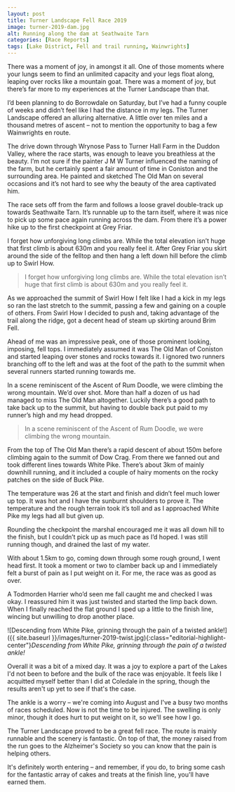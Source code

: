 ```yaml
---
layout: post
title: Turner Landscape Fell Race 2019
image: turner-2019-dam.jpg
alt: Running along the dam at Seathwaite Tarn
categories: [Race Reports]
tags: [Lake District, Fell and trail running, Wainwrights]
---
```


There was a moment of joy, in amongst it all. One of those moments where your lungs seem to find an unlimited capacity and your legs float along, leaping over rocks like a mountain goat. There was a moment of joy, but there’s far more to my experiences at the Turner Landscape than that. 

I’d  been planning to do Borrowdale on Saturday, but I’ve had a funny couple of weeks and didn’t feel like I had the distance in my legs. The Turner Landscape offered an alluring alternative. A little over ten miles and a thousand metres of ascent – not to mention the opportunity to bag a few Wainwrights en route.

The drive down through Wrynose Pass to Turner Hall Farm in the Duddon Valley, where the race starts, was enough to leave you breathless at the beauty. I’m not sure if the painter J M W Turner influenced the naming of the farm, but he certainly spent a fair amount of time in Coniston and the surrounding area. He painted and sketched The Old Man on several occasions and it’s not hard to see why the beauty of the area captivated him.

The race sets off from the farm and follows a loose gravel double-track up towards Seathwaite Tarn. It’s runnable up to the tarn itself, where it was nice to pick up some pace again running across the dam. From there it’s a power hike up to the first checkpoint at Grey Friar.

I forget how unforgiving long climbs are. While the total elevation isn’t huge that first climb is about 630m and you really feel it. After Grey Friar you skirt around the side of the felltop and then hang a left down hill before the climb up to Swirl How.

>I forget how unforgiving long climbs are. While the total elevation isn’t huge that first climb is about 630m and you really feel it.

As we approached the summit of Swirl How I felt like I had a kick in my legs so ran the last stretch to the summit, passing a few and gaining on a couple of others. From Swirl How I decided to push and, taking advantage of the trail along the ridge, got a decent head of steam up skirting around Brim Fell.

Ahead of me was an impressive peak, one of those prominent looking, imposing, fell tops. I immediately assumed it was The Old Man of Coniston and started leaping over stones and rocks towards it. I ignored two runners branching off to the left and was at the foot of the path to the summit when several runners started running towards me.

In a scene reminiscent of the Ascent of Rum Doodle, we were climbing the wrong mountain. We’d over shot. More than half a dozen of us had managed to miss The Old Man altogether. Luckily there’s a good path to take back up to the summit, but having to double back put paid to my runner’s high and my head dropped.

>In a scene reminiscent of the Ascent of Rum Doodle, we were climbing the wrong mountain.

From the top of The Old Man there’s a rapid descent of about 150m before climbing again to the summit of Dow Crag. From there we fanned out and took different lines towards White Pike. There’s about 3km of mainly downhill running, and it included a couple of hairy moments on the rocky patches on the side of Buck Pike.

The temperature was 26 at the start and finish and didn’t feel much lower up top. It was hot and I have the sunburnt shoulders to prove it. The temperature and the rough terrain took it’s toll and as I approached White Pike my legs had all but given up. 

Rounding the checkpoint the marshal encouraged me it was all down hill to the finish, but I couldn’t pick up as much pace as I’d hoped. I was still running though, and drained the last of my water. 

With about 1.5km to go, coming down through some rough ground, I went head first. It took a moment or two to clamber back up and I immediately felt a burst of pain as I put weight on it. For me, the race was as good as over.

A Todmorden Harrier who’d seen me fall caught me and checked I was okay. I reassured him it was just twisted and started the limp back down. When I finally reached the flat ground I sped up a little to the finish line, wincing but unwilling to drop another place.

![Descending from White Pike, grinning through the pain of a twisted ankle!]({{ site.baseurl }}/images/turner-2019-twist.jpg){:class="editorial-highlight-center"}*Descending from White Pike, grinning through the pain of a twisted ankle!*

Overall it was a bit of a mixed day. It was a joy to explore a part of the Lakes I'd not been to before and the bulk of the race was enjoyable. It feels like I acquitted myself better than I did at Coledale in the spring, though the results aren't up yet to see if that's the case. 

The ankle is a worry – we're coming into August and I've a busy two months of races scheduled. Now is not the time to be injured. The swelling is only minor, though it does hurt to put weight on it, so we'll see how I go.

The Turner Landscape proved to be a great fell race. The route is mainly runnable and the scenery is fantastic. On top of that, the money raised from the run goes to the Alzheimer's Society so you can know that the pain is helping others. 

It's definitely worth entering – and remember, if you do, to bring some cash for the fantastic array of cakes and treats at the finish line, you'll have earned them. 